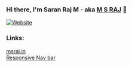 ### Hi there, I'm Saran Raj M - aka [M S RAJ][website] 👋

[![Website](https://img.shields.io/website?label=msraj&style=for-the-badge&url=https%3A%2F%2Fmsraj.in)](https://msraj.in)

[website]: http://msraj.c1.biz

### Links:
<a href="https://msraj.in">msraj.in</a>
<br />
<a href="/ResponsiveNavbar">Responsive Nav bar</a>
<br />
